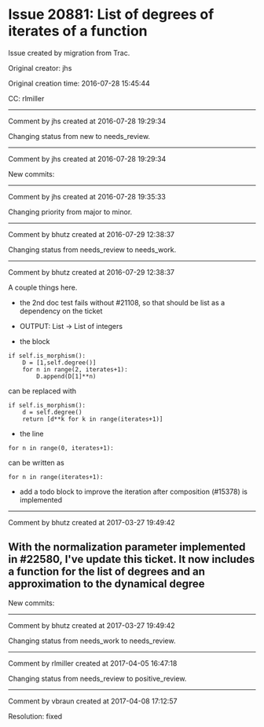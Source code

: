 # Issue 20881: List of degrees of iterates of a function

Issue created by migration from Trac.

Original creator: jhs

Original creation time: 2016-07-28 15:45:44

CC:  rlmiller




---

Comment by jhs created at 2016-07-28 19:29:34

Changing status from new to needs_review.


---

Comment by jhs created at 2016-07-28 19:29:34

New commits:


---

Comment by jhs created at 2016-07-28 19:35:33

Changing priority from major to minor.


---

Comment by bhutz created at 2016-07-29 12:38:37

Changing status from needs_review to needs_work.


---

Comment by bhutz created at 2016-07-29 12:38:37

A couple things here.

- the 2nd doc test fails without #21108, so that should be list as a dependency on the ticket

- OUTPUT: List -> List of integers

- the block


```
if self.is_morphism():
    D = [1,self.degree()]
    for n in range(2, iterates+1):
        D.append(D[1]**n)
```


can be replaced with


```
if self.is_morphism():
    d = self.degree()
    return [d**k for k in range(iterates+1)]
```


- the line

```
for n in range(0, iterates+1):
```


can be written as


```
for n in range(iterates+1):
```


- add a todo block to improve the iteration after composition (#15378) is implemented


---

Comment by bhutz created at 2017-03-27 19:49:42

With the normalization parameter implemented in #22580, I've update this ticket. It now includes a function for the list of degrees and an approximation to the dynamical degree
----
New commits:


---

Comment by bhutz created at 2017-03-27 19:49:42

Changing status from needs_work to needs_review.


---

Comment by rlmiller created at 2017-04-05 16:47:18

Changing status from needs_review to positive_review.


---

Comment by vbraun created at 2017-04-08 17:12:57

Resolution: fixed
